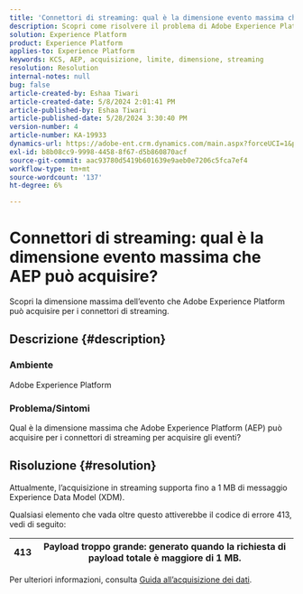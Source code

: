 ```yaml
---
title: 'Connettori di streaming: qual è la dimensione evento massima che AEP può acquisire?'
description: Scopri come risolvere il problema di Adobe Experience Platform, in cui l’acquisizione in streaming supporta fino a 1 MB di messaggio Experience Data Model.
solution: Experience Platform
product: Experience Platform
applies-to: Experience Platform
keywords: KCS, AEP, acquisizione, limite, dimensione, streaming
resolution: Resolution
internal-notes: null
bug: false
article-created-by: Eshaa Tiwari
article-created-date: 5/8/2024 2:01:41 PM
article-published-by: Eshaa Tiwari
article-published-date: 5/28/2024 3:30:40 PM
version-number: 4
article-number: KA-19933
dynamics-url: https://adobe-ent.crm.dynamics.com/main.aspx?forceUCI=1&pagetype=entityrecord&etn=knowledgearticle&id=0775917c-430d-ef11-9f8a-6045bd006793
exl-id: b8b08cc9-9998-4458-8f67-d5b860870acf
source-git-commit: aac93780d5419b601639e9aeb0e7206c5fca7ef4
workflow-type: tm+mt
source-wordcount: '137'
ht-degree: 6%

---
```


# Connettori di streaming: qual è la dimensione evento massima che AEP può acquisire?


Scopri la dimensione massima dell’evento che Adobe Experience Platform può acquisire per i connettori di streaming.

## Descrizione {#description}


### <b>Ambiente</b>

Adobe Experience Platform

### <b>Problema/Sintomi</b>

Qual è la dimensione massima che Adobe Experience Platform (AEP) può acquisire per i connettori di streaming per acquisire gli eventi?


## Risoluzione {#resolution}


Attualmente, l’acquisizione in streaming supporta fino a 1 MB di messaggio Experience Data Model (XDM).

Qualsiasi elemento che vada oltre questo attiverebbe il codice di errore 413, vedi di seguito:




| 413 | Payload troppo grande: generato quando la richiesta di payload totale è maggiore di 1 MB. |
| --- | --- |




Per ulteriori informazioni, consulta [Guida all’acquisizione dei dati](https://experienceleague.adobe.com/en/docs/experience-platform/ingestion/tutorials/streaming-multiple-messages).

